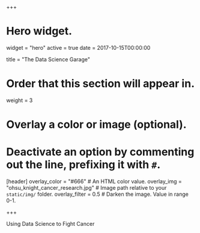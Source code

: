 +++
# Hero widget.
widget = "hero"
active = true
date = 2017-10-15T00:00:00

title = "The Data Science Garage"

# Order that this section will appear in.
weight = 3

# Overlay a color or image (optional).
#   Deactivate an option by commenting out the line, prefixing it with `#`.
[header]
  overlay_color = "#666"  # An HTML color value.
  overlay_img = "ohsu_knight_cancer_research.jpg"  # Image path relative to your `static/img/` folder.
  overlay_filter = 0.5  # Darken the image. Value in range 0-1.

+++

Using Data Science to Fight Cancer
